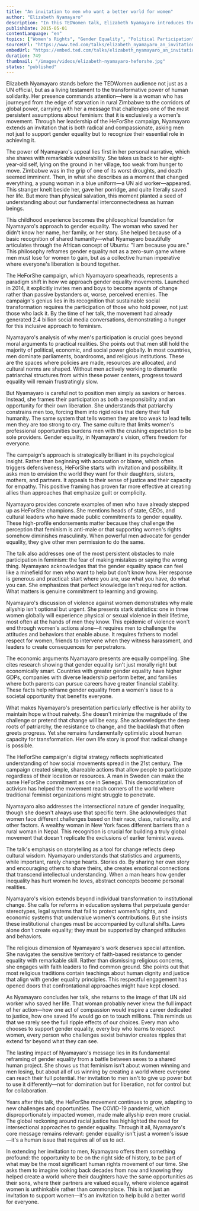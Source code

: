 ```yaml
---
title: "An invitation to men who want a better world for women"
author: "Elizabeth Nyamayaro"
description: "In this TEDWomen talk, Elizabeth Nyamayaro introduces the HeForShe campaign and calls on men to actively participate in the global fight for gender equality. Drawing from her personal experience and UN advocacy, she emphasizes shared humanity and collective responsibility in dismantling patriarchal systems."
publishDate: 2015-05-01
contentLanguage: "en"
topics: ["Women's Rights", "Gender Equality", "Political Participation", "Patriarchy Critique", "Religious Patriarchy Critique"]
sourceUrl: "https://www.ted.com/talks/elizabeth_nyamayaro_an_invitation_to_men_who_want_a_better_world_for_women?autoplay=true&referrer=playlist-talks_on_feminism"
embedUrl: "https://embed.ted.com/talks/elizabeth_nyamayaro_an_invitation_to_men_who_want_a_better_world_for_women"
duration: 749
thumbnail: "/images/videos/elizabeth-nyamayaro-heforshe.jpg"
status: "published"
---
```


Elizabeth Nyamayaro stands before the TEDWomen audience not just as a UN official, but as a living testament to the transformative power of human solidarity. Her presence commands attention—here is a woman who has journeyed from the edge of starvation in rural Zimbabwe to the corridors of global power, carrying with her a message that challenges one of the most persistent assumptions about feminism: that it is exclusively a women's movement. Through her leadership of the HeForShe campaign, Nyamayaro extends an invitation that is both radical and compassionate, asking men not just to support gender equality but to recognize their essential role in achieving it.

The power of Nyamayaro's appeal lies first in her personal narrative, which she shares with remarkable vulnerability. She takes us back to her eight-year-old self, lying on the ground in her village, too weak from hunger to move. Zimbabwe was in the grip of one of its worst droughts, and death seemed imminent. Then, in what she describes as a moment that changed everything, a young woman in a blue uniform—a UN aid worker—appeared. This stranger knelt beside her, gave her porridge, and quite literally saved her life. But more than physical salvation, this moment planted a seed of understanding about our fundamental interconnectedness as human beings.

This childhood experience becomes the philosophical foundation for Nyamayaro's approach to gender equality. The woman who saved her didn't know her name, her family, or her story. She helped because of a basic recognition of shared humanity—what Nyamayaro beautifully articulates through the African concept of Ubuntu: "I am because you are." This philosophy reframes gender equality not as a zero-sum game where men must lose for women to gain, but as a collective human imperative where everyone's liberation is bound together.

The HeForShe campaign, which Nyamayaro spearheads, represents a paradigm shift in how we approach gender equality movements. Launched in 2014, it explicitly invites men and boys to become agents of change rather than passive bystanders or, worse, perceived enemies. The campaign's genius lies in its recognition that sustainable social transformation requires the participation of those who hold power, not just those who lack it. By the time of her talk, the movement had already generated 2.4 billion social media conversations, demonstrating a hunger for this inclusive approach to feminism.

Nyamayaro's analysis of why men's participation is crucial goes beyond moral arguments to practical realities. She points out that men still hold the majority of political, economic, and social power globally. In most countries, men dominate parliaments, boardrooms, and religious institutions. These are the spaces where policies are made, resources are allocated, and cultural norms are shaped. Without men actively working to dismantle patriarchal structures from within these power centers, progress toward equality will remain frustratingly slow.

But Nyamayaro is careful not to position men simply as saviors or heroes. Instead, she frames their participation as both a responsibility and an opportunity for their own liberation. She understands that patriarchy constrains men too, forcing them into rigid roles that deny their full humanity. The same system that tells women they are too weak to lead tells men they are too strong to cry. The same culture that limits women's professional opportunities burdens men with the crushing expectation to be sole providers. Gender equality, in Nyamayaro's vision, offers freedom for everyone.

The campaign's approach is strategically brilliant in its psychological insight. Rather than beginning with accusation or blame, which often triggers defensiveness, HeForShe starts with invitation and possibility. It asks men to envision the world they want for their daughters, sisters, mothers, and partners. It appeals to their sense of justice and their capacity for empathy. This positive framing has proven far more effective at creating allies than approaches that emphasize guilt or complicity.

Nyamayaro provides concrete examples of men who have already stepped up as HeForShe champions. She mentions heads of state, CEOs, and cultural leaders who have made public commitments to gender equality. These high-profile endorsements matter because they challenge the perception that feminism is anti-male or that supporting women's rights somehow diminishes masculinity. When powerful men advocate for gender equality, they give other men permission to do the same.

The talk also addresses one of the most persistent obstacles to male participation in feminism: the fear of making mistakes or saying the wrong thing. Nyamayaro acknowledges that the gender equality space can feel like a minefield for men who want to help but don't know how. Her response is generous and practical: start where you are, use what you have, do what you can. She emphasizes that perfect knowledge isn't required for action. What matters is genuine commitment to learning and growing.

Nyamayaro's discussion of violence against women demonstrates why male allyship isn't optional but urgent. She presents stark statistics: one in three women globally will experience physical or sexual violence in their lifetime, most often at the hands of men they know. This epidemic of violence won't end through women's actions alone—it requires men to challenge the attitudes and behaviors that enable abuse. It requires fathers to model respect for women, friends to intervene when they witness harassment, and leaders to create consequences for perpetrators.

The economic arguments Nyamayaro presents are equally compelling. She cites research showing that gender equality isn't just morally right but economically smart. Countries with greater gender equality have higher GDPs, companies with diverse leadership perform better, and families where both parents can pursue careers have greater financial stability. These facts help reframe gender equality from a women's issue to a societal opportunity that benefits everyone.

What makes Nyamayaro's presentation particularly effective is her ability to maintain hope without naivety. She doesn't minimize the magnitude of the challenge or pretend that change will be easy. She acknowledges the deep roots of patriarchy, the resistance to change, and the backlash that often greets progress. Yet she remains fundamentally optimistic about human capacity for transformation. Her own life story is proof that radical change is possible.

The HeForShe campaign's digital strategy reflects sophisticated understanding of how social movements spread in the 21st century. The campaign created simple, shareable actions that allow people to participate regardless of their location or resources. A man in Sweden can make the same HeForShe commitment as one in Senegal. This democratization of activism has helped the movement reach corners of the world where traditional feminist organizations might struggle to penetrate.

Nyamayaro also addresses the intersectional nature of gender inequality, though she doesn't always use that specific term. She acknowledges that women face different challenges based on their race, class, nationality, and other factors. A wealthy woman in New York faces different barriers than a rural woman in Nepal. This recognition is crucial for building a truly global movement that doesn't replicate the exclusions of earlier feminist waves.

The talk's emphasis on storytelling as a tool for change reflects deep cultural wisdom. Nyamayaro understands that statistics and arguments, while important, rarely change hearts. Stories do. By sharing her own story and encouraging others to share theirs, she creates emotional connections that transcend intellectual understanding. When a man hears how gender inequality has hurt women he loves, abstract concepts become personal realities.

Nyamayaro's vision extends beyond individual transformation to institutional change. She calls for reforms in education systems that perpetuate gender stereotypes, legal systems that fail to protect women's rights, and economic systems that undervalue women's contributions. But she insists these institutional changes must be accompanied by cultural shifts. Laws alone don't create equality; they must be supported by changed attitudes and behaviors.

The religious dimension of Nyamayaro's work deserves special attention. She navigates the sensitive territory of faith-based resistance to gender equality with remarkable skill. Rather than dismissing religious concerns, she engages with faith leaders to find common ground. She points out that most religious traditions contain teachings about human dignity and justice that align with gender equality principles. This respectful engagement has opened doors that confrontational approaches might have kept closed.

As Nyamayaro concludes her talk, she returns to the image of that UN aid worker who saved her life. That woman probably never knew the full impact of her action—how one act of compassion would inspire a career dedicated to justice, how one saved life would go on to touch millions. This reminds us that we rarely see the full ripple effects of our choices. Every man who chooses to support gender equality, every boy who learns to respect women, every person who challenges sexist behavior creates ripples that extend far beyond what they can see.

The lasting impact of Nyamayaro's message lies in its fundamental reframing of gender equality from a battle between sexes to a shared human project. She shows us that feminism isn't about women winning and men losing, but about all of us winning by creating a world where everyone can reach their full potential. Her invitation to men isn't to give up power but to use it differently—not for domination but for liberation, not for control but for collaboration.

Years after this talk, the HeForShe movement continues to grow, adapting to new challenges and opportunities. The COVID-19 pandemic, which disproportionately impacted women, made male allyship even more crucial. The global reckoning around racial justice has highlighted the need for intersectional approaches to gender equality. Through it all, Nyamayaro's core message remains relevant: gender equality isn't just a women's issue—it's a human issue that requires all of us to act.

In extending her invitation to men, Nyamayaro offers them something profound: the opportunity to be on the right side of history, to be part of what may be the most significant human rights movement of our time. She asks them to imagine looking back decades from now and knowing they helped create a world where their daughters have the same opportunities as their sons, where their partners are valued equally, where violence against women is unthinkable rather than commonplace. This is not just an invitation to support women—it's an invitation to help build a better world for everyone.

